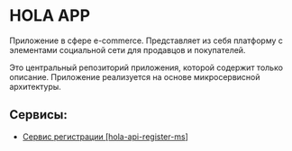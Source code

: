 # HOLA APP

Приложение в сфере e-commerce. 
Представляет из себя платформу с элементами социальной сети для продавцов и покупателей.

Это центральный репозиторий приложения, которой содержит только описание.
Приложение реализуется на основе микросервисной архитектуры.

Сервисы:
----
- [Сервис регистрации [hola-api-register-ms]](https://github.com/raphaelgolubev/hola-api-register-ms)